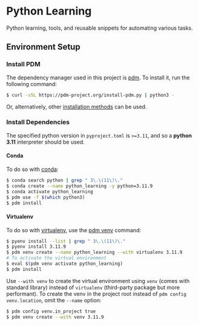 # Python Learning

Python learning, tools, and reusable snippets for automating various tasks.

## Environment Setup

### Install PDM

The dependency manager used in this project is [pdm](https://github.com/pdm-project/pdm). To install it, run the following command:

```bash
$ curl -sSL https://pdm-project.org/install-pdm.py | python3 -
```

Or, alternatively, other [installation methods](https://pdm-project.org/en/latest/#installation) can be used.

### Install Dependencies

The specified python version in `pyproject.toml` is `>=3.11`, and so a **python 3.11** interpreter should be used. 

#### Conda

To do so with [conda](https://conda.io/projects/conda/en/latest/user-guide/install/index.html):

```bash
$ conda search python | grep " 3\.\(11\)\." 
$ conda create --name python_learning -y python=3.11.9
$ conda activate python_learning
$ pdm use -f $(which python3)
$ pdm install
```

#### Virtualenv

To do so with [virtualenv](https://github.com/pypa/virtualenv), use the [pdm venv](https://pdm-project.org/en/latest/reference/cli/#venv) command:

```bash
$ pyenv install --list | grep " 3\.\(11\)\."
$ pyenv install 3.11.9
$ pdm venv create --name python_learning --with virtualenv 3.11.9 
# To activate the virtual environment
$ eval $(pdm venv activate python_learning) 
$ pdm install
```

Use `--with venv` to create the virtual environment using `venv` (comes with standard library) instead of `virtualenv` (third-party package but more performant). To create the venv in the project root instead of `pdm config venv.location`, omit the `--name` option:

```bash
$ pdm config venv.in_project true
$ pdm venv create --with venv 3.11.9
```
